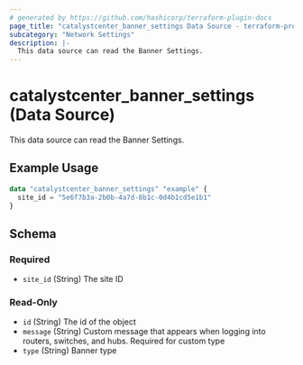 ```yaml
---
# generated by https://github.com/hashicorp/terraform-plugin-docs
page_title: "catalystcenter_banner_settings Data Source - terraform-provider-catalystcenter"
subcategory: "Network Settings"
description: |-
  This data source can read the Banner Settings.
---
```


# catalystcenter_banner_settings (Data Source)

This data source can read the Banner Settings.

## Example Usage

```terraform
data "catalystcenter_banner_settings" "example" {
  site_id = "5e6f7b3a-2b0b-4a7d-8b1c-0d4b1cd5e1b1"
}
```

<!-- schema generated by tfplugindocs -->
## Schema

### Required

- `site_id` (String) The site ID

### Read-Only

- `id` (String) The id of the object
- `message` (String) Custom message that appears when logging into routers, switches, and hubs. Required for custom type
- `type` (String) Banner type
